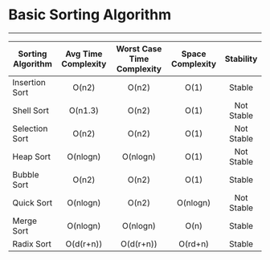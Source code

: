 # Basic Sorting Algorithm

***

| Sorting Algorithm | Avg Time Complexity | Worst Case Time Complexity  | Space Complexity | Stability |
| -------------- |:---------:|:---------:|:--------:|:---------:|
| Insertion Sort | O(n2)     | O(n2)     | O(1)     | Stable    |
| Shell Sort     | O(n1.3)   | O(n2)     | O(1)     | Not Stable|
| Selection Sort | O(n2)     | O(n2)     | O(1)     | Not Stable|
| Heap Sort      | O(nlogn)  | O(nlogn)  | O(1)     | Not Stable|
| Bubble Sort    | O(n2)     | O(n2)     | O(1)     | Stable    |
| Quick Sort     | O(nlogn)  | O(n2)     | O(nlogn) | Not Stable|
| Merge Sort     | O(nlogn)  | O(nlogn)  | O(n)     | Stable    |
| Radix Sort     | O(d(r+n)) | O(d(r+n)) | O(rd+n)  | Stable    |
